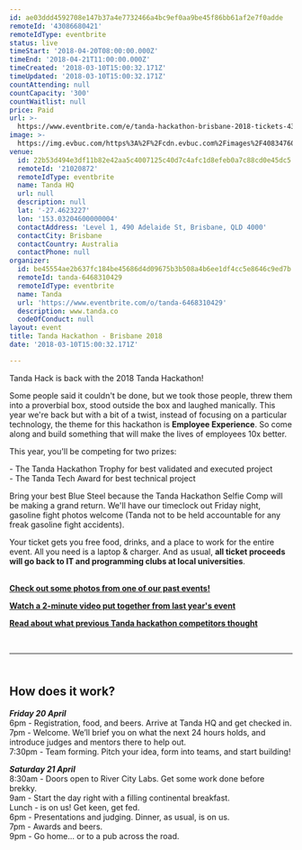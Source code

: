 ```yaml
---
id: ae03ddd4592708e147b37a4e7732466a4bc9ef0aa9be45f86bb61af2e7f0adde
remoteId: '43086680421'
remoteIdType: eventbrite
status: live
timeStart: '2018-04-20T08:00:00.000Z'
timeEnd: '2018-04-21T11:00:00.000Z'
timeCreated: '2018-03-10T15:00:32.171Z'
timeUpdated: '2018-03-10T15:00:32.171Z'
countAttending: null
countCapacity: '300'
countWaitlist: null
price: Paid
url: >-
  https://www.eventbrite.com/e/tanda-hackathon-brisbane-2018-tickets-43086680421?aff=ebapi
image: >-
  https://img.evbuc.com/https%3A%2F%2Fcdn.evbuc.com%2Fimages%2F40834760%2F88702671483%2F1%2Foriginal.jpg?s=0e713f7e16cb1c77224f1e3db2adde59
venue:
  id: 22b53d494e3df11b82e42aa5c4007125c40d7c4afc1d8efeb0a7c88cd0e45dc5
  remoteId: '21020872'
  remoteIdType: eventbrite
  name: Tanda HQ
  url: null
  description: null
  lat: '-27.4623227'
  lon: '153.03204600000004'
  contactAddress: 'Level 1, 490 Adelaide St, Brisbane, QLD 4000'
  contactCity: Brisbane
  contactCountry: Australia
  contactPhone: null
organizer:
  id: be45554ae2b637fc184be45686d4d09675b3b508a4b6ee1df4cc5e8646c9ed7b
  remoteId: tanda-6468310429
  remoteIdType: eventbrite
  name: Tanda
  url: 'https://www.eventbrite.com/o/tanda-6468310429'
  description: www.tanda.co
  codeOfConduct: null
layout: event
title: Tanda Hackathon - Brisbane 2018
date: '2018-03-10T15:00:32.171Z'

---
```

<P>Tanda Hack is back with the 2018 Tanda Hackathon!</P>
<P>Some people said it couldn't be done, but we took those people, threw them into a proverbial box, stood outside the box and laughed manically. This year we're back but with a bit of a twist, instead of focusing on a particular technology, the theme for this hackathon is <STRONG>Employee Experience</STRONG>. So come along and build something that will make the lives of employees 10x better.</P>
<P>This year, you'll be competing for two prizes:</P>
<P>- The Tanda Hackathon Trophy for best validated and executed project<BR>- The Tanda Tech Award for best technical project<BR></P>
<P>Bring your best Blue Steel because the Tanda Hackathon Selfie Comp will be making a grand return. We'll have our timeclock out Friday night, gasoline fight photos welcome (Tanda not to be held accountable for any freak gasoline fight accidents).</P>
<P>Your ticket gets you free food, drinks, and a place to work for the entire event. All you need is a laptop &amp; charger. And as usual, <STRONG>all ticket proceeds will go back to IT and programming clubs at local universities</STRONG>.<BR></P>
<P><BR><STRONG><A HREF="https://drive.google.com/drive/folders/0B7XZWhY7Dd4PZGUtTENROGJrbmc?usp=sharing" TARGET="_blank" REL="noreferrer noopener nofollow noopener noreferrer nofollow">Check out some photos from one of our past events!</A></STRONG></P>
<P><A HREF="https://www.youtube.com/watch?v=Lq_KF0Hr8QI" TARGET="_blank" REL="noreferrer noopener nofollow noopener noreferrer nofollow"><STRONG>Watch a 2-minute video put together from last year's event</STRONG></A></P>
<P><STRONG><A HREF="https://medium.com/tanda-developers/tagged/hackathons" TARGET="_blank" REL="noreferrer noopener nofollow noopener noreferrer nofollow">Read about what previous Tanda hackathon competitors thought</A></STRONG></P>
<P><BR></P>
<HR>
<H2><STRONG><BR></STRONG>How does it work?</H2>
<P><EM><STRONG>Friday 20 April</STRONG><BR></EM>6pm - Registration, food, and beers. Arrive at Tanda HQ and get checked in.<BR>7pm - Welcome. We’ll brief you on what the next 24 hours holds, and introduce judges and mentors there to help out.<BR>7:30pm - Team forming. Pitch your idea, form into teams, and start building!</P>
<P><EM><STRONG>Saturday 21 April</STRONG><BR></EM>8:30am - Doors open to River City Labs. Get some work done before brekky.<BR>9am - Start the day right with a filling continental breakfast.<BR>Lunch - is on us! Get keen, get fed.<BR>6pm - Presentations and judging. Dinner, as usual, is on us.<BR>7pm - Awards and beers.<BR>9pm - Go home... or to a pub across the road.</P>
<P><SPAN><BR></SPAN></P>
